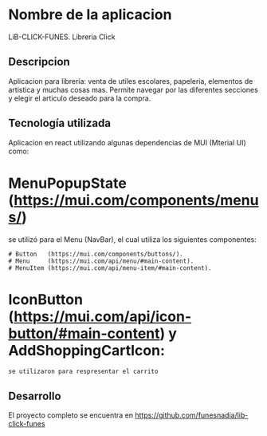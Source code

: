 # Nombre de la aplicacion

LiB-CLICK-FUNES.
Libreria Click

## Descripcion

Aplicacion para librería: venta de utiles escolares, papeleria, elementos de artistica y muchas cosas mas.
Permite navegar por las diferentes secciones y elegir el articulo deseado para la compra. 

## Tecnología utilizada

Aplicacion en react utilizando algunas dependencias de MUI (Mterial UI) como:

# MenuPopupState (https://mui.com/components/menus/)
  se utilizó para el Menu (NavBar), el cual utiliza los siguientes componentes:

    # Button   (https://mui.com/components/buttons/).
    # Menu     (https://mui.com/api/menu/#main-content).
    # MenuItem (https://mui.com/api/menu-item/#main-content).

# IconButton (https://mui.com/api/icon-button/#main-content) y AddShoppingCartIcon: 
    se utilizaron para respresentar el carrito      

## Desarrollo

El proyecto completo se encuentra en https://github.com/funesnadia/lib-click-funes